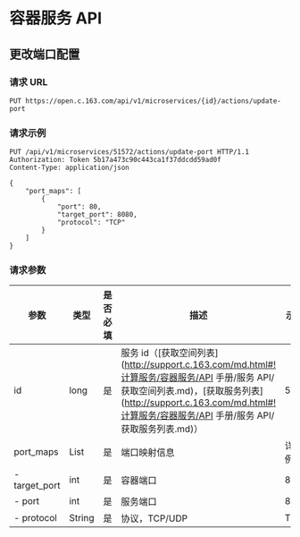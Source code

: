 # 容器服务 API

## 更改端口配置

### 请求 URL

`PUT https://open.c.163.com/api/v1/microservices/{id}/actions/update-port`

### 请求示例

```http
PUT /api/v1/microservices/51572/actions/update-port HTTP/1.1
Authorization: Token 5b17a473c90c443ca1f37ddcdd59ad0f
Content-Type: application/json

{
    "port_maps": [
        {
            "port": 80,
            "target_port": 8080, 
            "protocol": "TCP"
        }
    ]
}
```


### 请求参数

|      参数     |  类型  | 是否必填 |                                  描述                                 |  示例值  |
|---------------|--------|----------|-----------------------------------------------------------------------|----------|
| id            | long   | 是       | 服务 id（[获取空间列表](http://support.c.163.com/md.html#!计算服务/容器服务/API 手册/服务 API/获取空间列表.md)，[获取服务列表](http://support.c.163.com/md.html#!计算服务/容器服务/API 手册/服务 API/获取服务列表.md)） | 51572    |
| port_maps     | List   | 是       | 端口映射信息                                                          | 详见示例 |
| - target_port | int    | 是       | 容器端口                                                              | 80       |
| - port        | int    | 是       | 服务端口                                                              | 8080     |
| - protocol    | String | 是       | 协议，TCP/UDP                                                         | TCP      |
